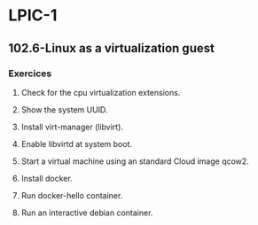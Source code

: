 # LPIC-1


## 102.6-Linux as a virtualization  guest


### Exercices


1. Check for the cpu virtualization extensions.


2. Show the system UUID.


3. Install virt-manager (libvirt).


4. Enable libvirtd at system boot.


5. Start a virtual machine using an standard Cloud image qcow2.


6. Install docker.


7. Run docker-hello container.


8. Run an interactive debian container.
